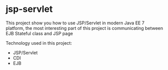 # jsp-servlet

This project show you how to use JSP/Servlet in modern Java EE 7 platform, the most interesting part of this project is communicating between EJB Stateful class and JSP page

Technology used in this project:

- JSP/Servlet
- CDI
- EJB